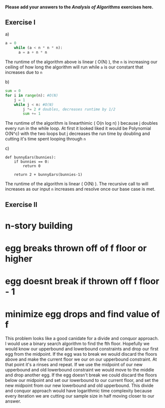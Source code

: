 #### Please add your answers to the ***Analysis of  Algorithms*** exercises here.

## Exercise I

a) 

```python
a = 0
    while (a < n * n * n):
      a = a + n * n
```

The runtime of the algorithm above is linear ( O(N) ), the `n` is increasing our ceiling of how long the algorithm will run while `a` is our constant that increases due to `n`


b) 
```python
sum = 0
for i in range(n): #O(N)
	j = 1
    while j < n: #O(N)
   		j *= 2 # doubles, decreases runtime by 1/2
        sum += 1
```

The runtime of the algorithm is linearthimic ( O(n log n) ) because j doubles every run in the while loop. At first it looked liked it would be Polynomial O(N^c) with the two loops but j decreases the run time by doubling and cutting it's time spent looping through `n`


c) 
```
def bunnyEars(bunnies):
    if bunnies == 0:
    	return 0

    return 2 + bunnyEars(bunnies-1) 
```

The runtime of the algorithm is linear ( O(N) ). The recursive call to will increases as our input `n` increases and resolve once our base case is met.


## Exercise II

# n-story building
# egg breaks thrown off of f floor or higher
# egg doesnt break if thrown off f floor - 1
# minimize egg drops and find value of f

This problem looks like a good canidate for a divide and conquor approach. I would use a binary search algorithm to find the fth floor. Hopefully we would know our upperbound and lowerbound constraints and drop our first egg from the midpoint. If the egg was to break we would discard the floors above and make the current floor we our on our upperbound constraint. At that point it's a rinses and repeat. If we use the midpoint of our new upperbound and old lowerbound constraint we would move to the middle and drop another egg. If the egg doesn't break we could discard the floors below our midpoint and set our lowerbound to our current floor, and set the new midpoint from our new lowerbound and old upperbound. This divide and conquor approach would have logarithmic time complexity because every iteration we are cutting our sample size in half moving closer to our answer.


